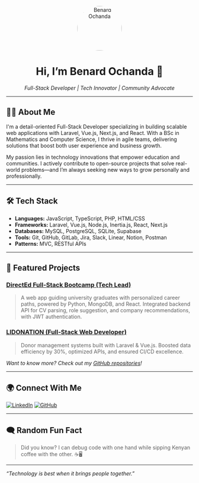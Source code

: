 <!-- Greetings with avatar -->
<p align="center">
  <img src="https://github.com/ochicode.png" width="120" style="border-radius: 50%" alt="Benard Ochanda"/>
</p>

<h1 align="center">Hi, I’m Benard Ochanda 👋</h1>
<p align="center">
  <em>Full-Stack Developer | Tech Innovator | Community Advocate</em>
</p>

---

## 👨‍💻 About Me

I'm a detail-oriented Full-Stack Developer specializing in building scalable web applications with Laravel, Vue.js, Next.js, and React. With a BSc in Mathematics and Computer Science, I thrive in agile teams, delivering solutions that boost both user experience and business growth.

My passion lies in technology innovations that empower education and communities. I actively contribute to open-source projects that solve real-world problems—and I’m always seeking new ways to grow personally and professionally.

---

## 🛠️ Tech Stack

- **Languages:** JavaScript, TypeScript, PHP, HTML/CSS
- **Frameworks:** Laravel, Vue.js, Node.js, Inertia.js, React, Next.js
- **Databases:** MySQL, PostgreSQL, SQLite, Supabase
- **Tools:** Git, GitHub, GitLab, Jira, Slack, Linear, Notion, Postman
- **Patterns:** MVC, RESTful APIs

---

## 🚀 Featured Projects

### [DirectEd Full-Stack Bootcamp (Tech Lead)]()
> A web app guiding university graduates with personalized career paths, powered by Python, MongoDB, and React. Integrated backend API for CV parsing, role suggestion, and company recommendations, with JWT authentication.

### [LIDONATION (Full-Stack Web Developer)]()
> Donor management systems built with Laravel & Vue.js. Boosted data efficiency by 30%, optimized APIs, and ensured CI/CD excellence.

*Want to know more? Check out my [GitHub repositories](https://github.com/ochicode?tab=repositories)!*

---

## 🌍 Connect With Me

[![LinkedIn](https://img.shields.io/badge/LinkedIn-Benard%20Ochanda-blue?style=flat&logo=linkedin)](https://www.linkedin.com/in/benard-ochanda)
[![GitHub](https://img.shields.io/badge/GitHub-ochicode-black?style=flat&logo=github)](https://github.com/ochicode)

---

## 🗨️ Random Fun Fact

> Did you know? I can debug code with one hand while sipping Kenyan coffee with the other. ☕️🖥️

---

*“Technology is best when it brings people together.”*
